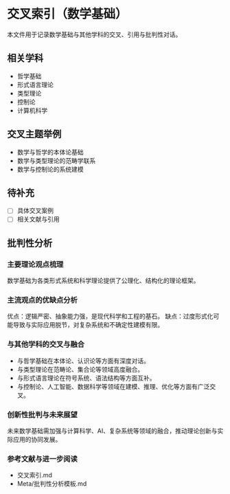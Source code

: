 # 交叉索引（数学基础）

本文件用于记录数学基础与其他学科的交叉、引用与批判性对话。

## 相关学科

- 哲学基础
- 形式语言理论
- 类型理论
- 控制论
- 计算机科学

## 交叉主题举例

- 数学与哲学的本体论基础
- 数学与类型理论的范畴学联系
- 数学与控制论的系统建模

## 待补充

- [ ] 具体交叉案例
- [ ] 相关文献与引用

## 批判性分析

### 主要理论观点梳理

数学基础为各类形式系统和科学理论提供了公理化、结构化的理论框架。

### 主流观点的优缺点分析

优点：逻辑严密、抽象能力强，是现代科学和工程的基石。
缺点：过度形式化可能导致与实际应用脱节，对复杂系统和不确定性建模有限。

### 与其他学科的交叉与融合

- 与哲学基础在本体论、认识论等方面有深度对话。
- 与类型理论在范畴论、集合论等领域高度融合。
- 与形式语言理论在符号系统、语法结构等方面互补。
- 与控制论、人工智能、数据科学等领域在建模、推理、优化等方面有广泛交叉。

### 创新性批判与未来展望

未来数学基础需加强与计算科学、AI、复杂系统等领域的融合，推动理论创新与实际应用的协同发展。

### 参考文献与进一步阅读

- 交叉索引.md
- Meta/批判性分析模板.md
